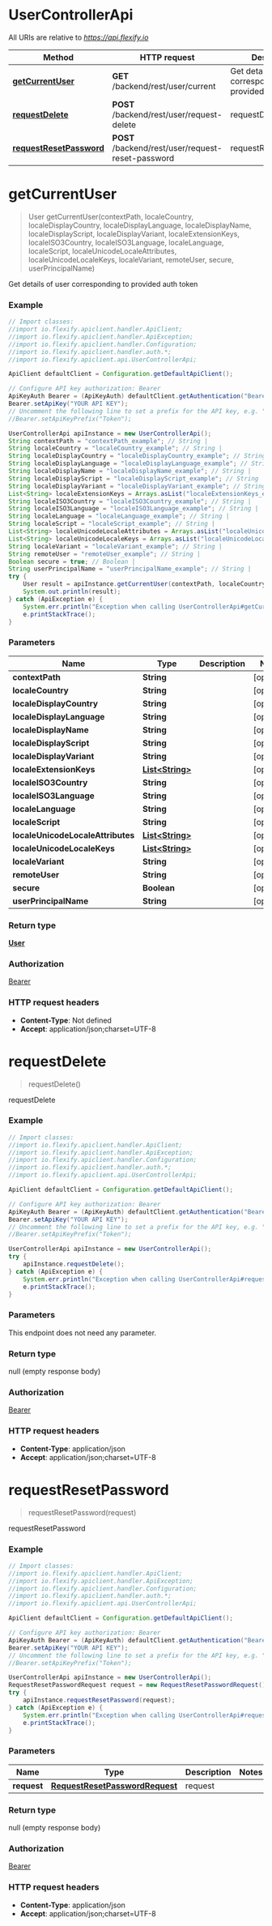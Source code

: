 # UserControllerApi

All URIs are relative to *https://api.flexify.io*

Method | HTTP request | Description
------------- | ------------- | -------------
[**getCurrentUser**](UserControllerApi.md#getCurrentUser) | **GET** /backend/rest/user/current | Get details of user corresponding to provided auth token
[**requestDelete**](UserControllerApi.md#requestDelete) | **POST** /backend/rest/user/request-delete | requestDelete
[**requestResetPassword**](UserControllerApi.md#requestResetPassword) | **POST** /backend/rest/user/request-reset-password | requestResetPassword


<a name="getCurrentUser"></a>
# **getCurrentUser**
> User getCurrentUser(contextPath, localeCountry, localeDisplayCountry, localeDisplayLanguage, localeDisplayName, localeDisplayScript, localeDisplayVariant, localeExtensionKeys, localeISO3Country, localeISO3Language, localeLanguage, localeScript, localeUnicodeLocaleAttributes, localeUnicodeLocaleKeys, localeVariant, remoteUser, secure, userPrincipalName)

Get details of user corresponding to provided auth token

### Example
```java
// Import classes:
//import io.flexify.apiclient.handler.ApiClient;
//import io.flexify.apiclient.handler.ApiException;
//import io.flexify.apiclient.handler.Configuration;
//import io.flexify.apiclient.handler.auth.*;
//import io.flexify.apiclient.api.UserControllerApi;

ApiClient defaultClient = Configuration.getDefaultApiClient();

// Configure API key authorization: Bearer
ApiKeyAuth Bearer = (ApiKeyAuth) defaultClient.getAuthentication("Bearer");
Bearer.setApiKey("YOUR API KEY");
// Uncomment the following line to set a prefix for the API key, e.g. "Token" (defaults to null)
//Bearer.setApiKeyPrefix("Token");

UserControllerApi apiInstance = new UserControllerApi();
String contextPath = "contextPath_example"; // String | 
String localeCountry = "localeCountry_example"; // String | 
String localeDisplayCountry = "localeDisplayCountry_example"; // String | 
String localeDisplayLanguage = "localeDisplayLanguage_example"; // String | 
String localeDisplayName = "localeDisplayName_example"; // String | 
String localeDisplayScript = "localeDisplayScript_example"; // String | 
String localeDisplayVariant = "localeDisplayVariant_example"; // String | 
List<String> localeExtensionKeys = Arrays.asList("localeExtensionKeys_example"); // List<String> | 
String localeISO3Country = "localeISO3Country_example"; // String | 
String localeISO3Language = "localeISO3Language_example"; // String | 
String localeLanguage = "localeLanguage_example"; // String | 
String localeScript = "localeScript_example"; // String | 
List<String> localeUnicodeLocaleAttributes = Arrays.asList("localeUnicodeLocaleAttributes_example"); // List<String> | 
List<String> localeUnicodeLocaleKeys = Arrays.asList("localeUnicodeLocaleKeys_example"); // List<String> | 
String localeVariant = "localeVariant_example"; // String | 
String remoteUser = "remoteUser_example"; // String | 
Boolean secure = true; // Boolean | 
String userPrincipalName = "userPrincipalName_example"; // String | 
try {
    User result = apiInstance.getCurrentUser(contextPath, localeCountry, localeDisplayCountry, localeDisplayLanguage, localeDisplayName, localeDisplayScript, localeDisplayVariant, localeExtensionKeys, localeISO3Country, localeISO3Language, localeLanguage, localeScript, localeUnicodeLocaleAttributes, localeUnicodeLocaleKeys, localeVariant, remoteUser, secure, userPrincipalName);
    System.out.println(result);
} catch (ApiException e) {
    System.err.println("Exception when calling UserControllerApi#getCurrentUser");
    e.printStackTrace();
}
```

### Parameters

Name | Type | Description  | Notes
------------- | ------------- | ------------- | -------------
 **contextPath** | **String**|  | [optional]
 **localeCountry** | **String**|  | [optional]
 **localeDisplayCountry** | **String**|  | [optional]
 **localeDisplayLanguage** | **String**|  | [optional]
 **localeDisplayName** | **String**|  | [optional]
 **localeDisplayScript** | **String**|  | [optional]
 **localeDisplayVariant** | **String**|  | [optional]
 **localeExtensionKeys** | [**List&lt;String&gt;**](String.md)|  | [optional]
 **localeISO3Country** | **String**|  | [optional]
 **localeISO3Language** | **String**|  | [optional]
 **localeLanguage** | **String**|  | [optional]
 **localeScript** | **String**|  | [optional]
 **localeUnicodeLocaleAttributes** | [**List&lt;String&gt;**](String.md)|  | [optional]
 **localeUnicodeLocaleKeys** | [**List&lt;String&gt;**](String.md)|  | [optional]
 **localeVariant** | **String**|  | [optional]
 **remoteUser** | **String**|  | [optional]
 **secure** | **Boolean**|  | [optional]
 **userPrincipalName** | **String**|  | [optional]

### Return type

[**User**](User.md)

### Authorization

[Bearer](../README.md#Bearer)

### HTTP request headers

 - **Content-Type**: Not defined
 - **Accept**: application/json;charset=UTF-8

<a name="requestDelete"></a>
# **requestDelete**
> requestDelete()

requestDelete

### Example
```java
// Import classes:
//import io.flexify.apiclient.handler.ApiClient;
//import io.flexify.apiclient.handler.ApiException;
//import io.flexify.apiclient.handler.Configuration;
//import io.flexify.apiclient.handler.auth.*;
//import io.flexify.apiclient.api.UserControllerApi;

ApiClient defaultClient = Configuration.getDefaultApiClient();

// Configure API key authorization: Bearer
ApiKeyAuth Bearer = (ApiKeyAuth) defaultClient.getAuthentication("Bearer");
Bearer.setApiKey("YOUR API KEY");
// Uncomment the following line to set a prefix for the API key, e.g. "Token" (defaults to null)
//Bearer.setApiKeyPrefix("Token");

UserControllerApi apiInstance = new UserControllerApi();
try {
    apiInstance.requestDelete();
} catch (ApiException e) {
    System.err.println("Exception when calling UserControllerApi#requestDelete");
    e.printStackTrace();
}
```

### Parameters
This endpoint does not need any parameter.

### Return type

null (empty response body)

### Authorization

[Bearer](../README.md#Bearer)

### HTTP request headers

 - **Content-Type**: application/json
 - **Accept**: application/json;charset=UTF-8

<a name="requestResetPassword"></a>
# **requestResetPassword**
> requestResetPassword(request)

requestResetPassword

### Example
```java
// Import classes:
//import io.flexify.apiclient.handler.ApiClient;
//import io.flexify.apiclient.handler.ApiException;
//import io.flexify.apiclient.handler.Configuration;
//import io.flexify.apiclient.handler.auth.*;
//import io.flexify.apiclient.api.UserControllerApi;

ApiClient defaultClient = Configuration.getDefaultApiClient();

// Configure API key authorization: Bearer
ApiKeyAuth Bearer = (ApiKeyAuth) defaultClient.getAuthentication("Bearer");
Bearer.setApiKey("YOUR API KEY");
// Uncomment the following line to set a prefix for the API key, e.g. "Token" (defaults to null)
//Bearer.setApiKeyPrefix("Token");

UserControllerApi apiInstance = new UserControllerApi();
RequestResetPasswordRequest request = new RequestResetPasswordRequest(); // RequestResetPasswordRequest | request
try {
    apiInstance.requestResetPassword(request);
} catch (ApiException e) {
    System.err.println("Exception when calling UserControllerApi#requestResetPassword");
    e.printStackTrace();
}
```

### Parameters

Name | Type | Description  | Notes
------------- | ------------- | ------------- | -------------
 **request** | [**RequestResetPasswordRequest**](RequestResetPasswordRequest.md)| request |

### Return type

null (empty response body)

### Authorization

[Bearer](../README.md#Bearer)

### HTTP request headers

 - **Content-Type**: application/json
 - **Accept**: application/json;charset=UTF-8

